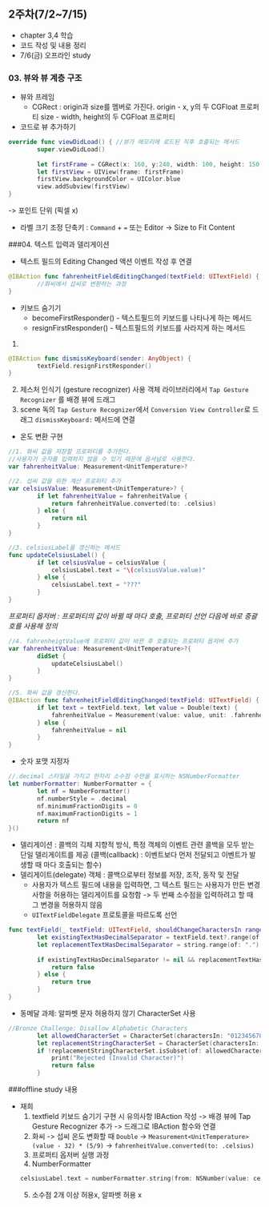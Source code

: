 ## 2주차(7/2~7/15)

- chapter 3,4 학습
- 코드 작성 및 내용 정리
- 7/6(금) 오프라인 study

### 03. 뷰와 뷰 계층 구조
* 뷰와 프레임
  * CGRect : origin과 size를 멤버로 가진다.
    origin - x, y의 두 CGFloat 프로퍼티
    size - width, height의 두 CGFloat 프로퍼티
* 코드로 뷰 추가하기
```swift
override func viewDidLoad() { //뷰가 메모리에 로드된 직후 호출되는 메서드
        super.viewDidLoad()
        
        let firstFrame = CGRect(x: 160, y:240, width: 100, height: 150)
        let firstView = UIView(frame: firstFrame)
        firstView.backgroundColor = UIColor.blue
        view.addSubview(firstView)
}
```
-> 포인트 단위 (픽셀 x)
* 라벨 크기 조정 단축키 : `Command` + `=` 또는 Editor -> Size to Fit Content  

###04. 텍스트 입력과 델리게이션
* 텍스트 필드의 Editing Changed 액션 이벤트 작성 후 연결
```swift
@IBAction func fahrenheitFieldEditingChanged(textField: UITextField) {
        //화씨에서 섭씨로 변환하는 과정
}
```
* 키보드 숨기기
  * becomeFirstResponder()  - 텍스트필드의 키보드를 나타나게 하는 메서드
  * resignFirstResponder() - 텍스트필드의 키보드를 사라지게 하는 메서드
1. 
```swift
@IBAction func dismissKeyboard(sender: AnyObject) {
        textField.resignFirstResponder()
}
```
  2. 제스처 인식기 (gesture recognizer) 사용
     객체 라이브러리에서 `Tap Gesture Recognizer` 를 배경 뷰에 드래그
  3. scene 독의 `Tap Gesture Recognizer`에서 `Conversion View Controller`로 드래그
     `dismissKeyboard:` 메서드에 연결
* 온도 변환 구현
```swift
//1. 화씨 값을 저장할 프로퍼티를 추가한다.
//사용자가 숫자를 입력하지 않을 수 있기 때문에 옵셔널로 사용한다.
var fahrenheitValue: Measurement<UnitTemperature>?
```
```swift
//2. 섭씨 값을 위한 계산 프로퍼티 추가
var celsiusValue: Measurement<UnitTemperature>? {
        if let fahrenheitValue = fahrenheitValue {
            return fahrenheitValue.converted(to: .celsius)
        } else {
            return nil
        }
}
```
```swift
//3. celsiusLabel을 갱신하는 메서드
func updateCelsiusLabel() {
        if let celsiusValue = celsiusValue {
            celsiusLabel.text = "\(celsiusValue.value)"
        } else {
            celsiusLabel.text = "???"
        }
}
```
*프로퍼티 옵저버 : 프로퍼티의 값이 바뀔 때 마다 호출, 프로퍼티 선언 다음에 바로 중괄호를 사용해 정의*
```swift
//4. fahrenheigtValue에 프로퍼티 값이 바뀐 후 호출되는 프로퍼티 옵저버 추가
var fahrenheitValue: Measurement<UnitTemperature>?{
        didSet {
            updateCelsiusLabel()
        }
}
```
```swift
//5. 화씨 값을 갱신한다.
@IBAction func fahrenheitFieldEditingChanged(textField: UITextField) {
        if let text = textField.text, let value = Double(text) {
            fahrenheitValue = Measurement(value: value, unit: .fahrenheit)
        } else {
            fahrenheitValue = nil
        }
}
```
* 숫자 포맷 지정자
```swift
//.decimal 스타일을 가지고 한자리 소수점 수만을 표시하는 NSNumberFormatter
let numberFormatter: NumberFormatter = {
        let nf = NumberFormatter()
        nf.numberStyle = .decimal
        nf.minimumFractionDigits = 0
        nf.maximumFractionDigits = 1
        return nf
}()
```
* 델리게이션 : 콜백의 긱체 지향적 방식, 특정 객체의 이벤트 관련 콜백을 모두 받는 단일 델리게이트를 제공
(콜백(callback) : 이벤트보다 먼저 전달되고 이벤트가 발생할 때 마다 호출되는 함수)
* 델리게이트(delegate) 객체 : 콜백으로부터 정보를 저장, 조작, 동작 및 전달
  * 사용자가 텍스트 필드에 내용을 입력하면, 그 텍스트 필드는 사용자가 만든 변경 사항을 허용하는 델리게이트를 요청함 -> 두 번째 소수점을 입력하려고 할 때 그 변경을 허용하지 않음
  * `UITextFieldDelegate` 프로토콜을 따르도록 선언
```swift
func textField(_ textField: UITextField, shouldChangeCharactersIn range: NSRange, replacementString string: String) -> Bool {
        let existingTextHasDecimalSeparator = textField.text?.range(of: ".")
        let replacementTextHasDecimalSeparator = string.range(of: ".")
        
        if existingTextHasDecimalSeparator != nil && replacementTextHasDecimalSeparator != nil {
            return false
        } else {
            return true
        }
}
```

* 동메달 과제: 알파벳 문자 허용하지 않기
  CharacterSet 사용
```swift
//Bronze Challenge: Disallow Alphabetic Characters
        let allowedCharacterSet = CharacterSet(charactersIn: "0123456789.")
        let replacementStringCharacterSet = CharacterSet(charactersIn: string)
        if !replacementStringCharacterSet.isSubset(of: allowedCharacterSet) {
            print("Rejected (Invalid Character)")
            return false
        }
```
###offline study 내용
* 재희
  1. textfield 키보드 숨기기 구현 시 유의사항
     IBAction 작성 -> 배경 뷰에 Tap Gesture Recognizer 추가 -> 드래그로 IBAction 함수와 연결
  2. 화씨 -> 섭씨 온도 변화할 때 
     `Double` -> `Measurement<UnitTemperature>`
     `(value - 32) * (5/9)` -> `fahrenheitValue.converted(to: .celsius)`
  3. 프로퍼티 옵저버 실행 과정
  4. NumberFormatter
  ```swift
  celsiusLabel.text = numberFormatter.string(from: NSNumber(value: celsiusValue.value))
  ```
  5. 소수점 2개 이상 허용x, 알파벳 허용 x





















